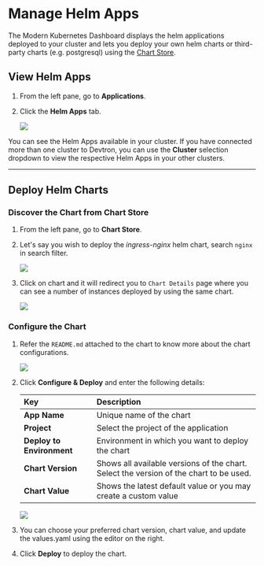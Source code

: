 # Manage Helm Apps

The Modern Kubernetes Dashboard displays the helm applications deployed to your cluster and lets you deploy your own helm charts or third-party charts (e.g. postgresql) using the [Chart Store](../deploy-chart/README.md).

## View Helm Apps

1. From the left pane, go to **Applications**.

2. Click the **Helm Apps** tab. 

    ![](https://devtron-public-asset.s3.us-east-2.amazonaws.com/images/dashboard/helm-app-list.jpg)

You can see the Helm Apps available in your cluster. If you have connected more than one cluster to Devtron, you can use the **Cluster** selection dropdown to view the respective Helm Apps in your other clusters.

---

## Deploy Helm Charts

### Discover the Chart from Chart Store

1. From the left pane, go to **Chart Store**. 

2. Let's say you wish to deploy the *ingress-nginx* helm chart, search `nginx` in search filter.

    ![](https://devtron-public-asset.s3.us-east-2.amazonaws.com/images/deploy-chart/deployment-of-charts/search-chart.jpg)

3. Click on chart and it will redirect you to `Chart Details` page where you can see a number of instances deployed by using the same chart.

    ![](https://devtron-public-asset.s3.us-east-2.amazonaws.com/images/deploy-chart/deployment-of-charts/chart-details.jpg)

### Configure the Chart

1. Refer the `README.md` attached to the chart to know more about the chart configurations.

    ![](https://devtron-public-asset.s3.us-east-2.amazonaws.com/images/deploy-chart/overview-of-charts/overview-of-charts-2.jpg)

2. Click **Configure & Deploy** and enter the following details:

    | Key | Description |
    | :--- | :--- |
    | **App Name** | Unique name of the chart|
    | **Project** |  Select the project of the application |
    | **Deploy to Environment** | Environment in which you want to deploy the chart |
    | **Chart Version** | Shows all available versions of the chart. Select the version of the chart to be used. |
    | **Chart Value** | Shows the latest default value or you may create a custom value |

    ![](https://devtron-public-asset.s3.us-east-2.amazonaws.com/images/deploy-chart/deployment-of-charts/values-field.jpg)

3. You can choose your preferred chart version, chart value, and update the values.yaml using the editor on the right.

4. Click **Deploy** to deploy the chart.


